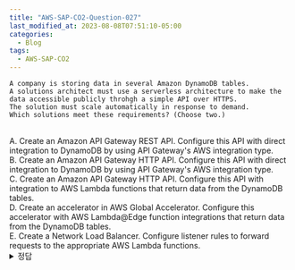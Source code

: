 ```yaml
---
title: "AWS-SAP-CO2-Question-027"
last_modified_at: 2023-08-08T07:51:10-05:00
categories:
  - Blog
tags:
  - AWS-SAP-CO2
---
```


```
A company is storing data in several Amazon DynamoDB tables.  
A solutions architect must use a serverless architecture to make the data accessible publicly throhgh a simple API over HTTPS.  
The solution must scale automatically in response to demand.  
Which solutions meet these requirements? (Choose two.)
```
<br/>
A. Create an Amazon API Gateway REST API. Configure this API with direct integration to DynamoDB by using API Gateway's AWS integration type.
<br/>
B. Create an Amazon API Gateway HTTP API. Configure this API with direct integration to DynamoDB by using API Gateway's AWS integration type.
<br/>
C. Create an Amazon API Gateway HTTP API. Configure this API with integration to AWS Lambda functions that return data from the DynamoDB tables.
<br/>
D. Create an accelerator in AWS Global Accelerator. Configure this accelerator with AWS Lambda@Edge function integrations that return data from the DynamoDB tables.
<br/>
E. Create a Network Load Balancer. Configure listener rules to forward requests to the appropriate AWS Lambda functions.
<br/>
<details>
  <summary>정답</summary>
  site: CD, community: AC(89%)
  <br/>
  [설명](https://docs.aws.amazon.com/apigateway/latest/developerguide/api-gateway-overview-developer-experience.html)  
  API Gateway REST API can invoke DynamoDB directly.      
  DynamoDb is not one of the supported services for HTTP API.
  HTTP API로는 다이나모DB에 직접 접근할 수 없다 (B는 불가능함)  
  HTTP API is a light-weighted REST API that only supports two types of backend,  
  Lambda and HTTP while REST API supports three backend: Lambda, HTTP and AWS services (DynamoDB for example).  
  Source: https://medium.com/@fengliplatform/api-gateway-talks-to-dynamodb-in-two-ways-f45356c87986
</deatils>
